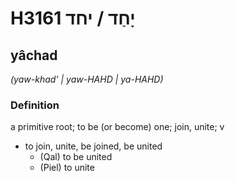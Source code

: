 # H3161 יָחַד / יחד

## yâchad

_(yaw-khad' | yaw-HAHD | ya-HAHD)_

### Definition

a primitive root; to be (or become) one; join, unite; v

- to join, unite, be joined, be united
  - (Qal) to be united
  - (Piel) to unite

